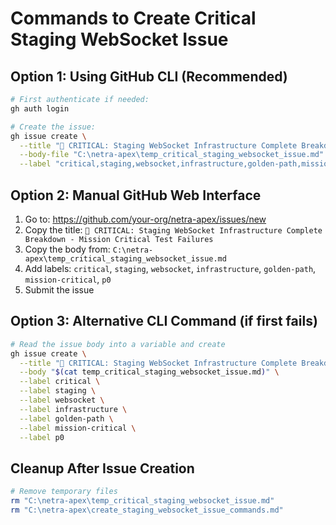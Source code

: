 # Commands to Create Critical Staging WebSocket Issue

## Option 1: Using GitHub CLI (Recommended)
```bash
# First authenticate if needed:
gh auth login

# Create the issue:
gh issue create \
  --title "🚨 CRITICAL: Staging WebSocket Infrastructure Complete Breakdown - Mission Critical Test Failures" \
  --body-file "C:\netra-apex\temp_critical_staging_websocket_issue.md" \
  --label "critical,staging,websocket,infrastructure,golden-path,mission-critical,p0"
```

## Option 2: Manual GitHub Web Interface
1. Go to: https://github.com/your-org/netra-apex/issues/new
2. Copy the title: `🚨 CRITICAL: Staging WebSocket Infrastructure Complete Breakdown - Mission Critical Test Failures`
3. Copy the body from: `C:\netra-apex\temp_critical_staging_websocket_issue.md`
4. Add labels: `critical`, `staging`, `websocket`, `infrastructure`, `golden-path`, `mission-critical`, `p0`
5. Submit the issue

## Option 3: Alternative CLI Command (if first fails)
```bash
# Read the issue body into a variable and create
gh issue create \
  --title "🚨 CRITICAL: Staging WebSocket Infrastructure Complete Breakdown - Mission Critical Test Failures" \
  --body "$(cat temp_critical_staging_websocket_issue.md)" \
  --label critical \
  --label staging \
  --label websocket \
  --label infrastructure \
  --label golden-path \
  --label mission-critical \
  --label p0
```

## Cleanup After Issue Creation
```bash
# Remove temporary files
rm "C:\netra-apex\temp_critical_staging_websocket_issue.md"
rm "C:\netra-apex\create_staging_websocket_issue_commands.md"
```